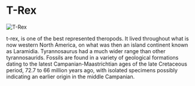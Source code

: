 # T-Rex

![T-Rex]( https://cdn.discovermagazine.com/assets/image/43682/shutterstock\_1099958171-m.webp)

t-rex, is one of the best represented theropods. It lived throughout what is now western North America, on what was then an island continent known as Laramidia. Tyrannosaurus had a much wider range than other tyrannosaurids. Fossils are found in a variety of geological formations dating to the latest Campanian-Maastrichtian ages of the late Cretaceous period, 72.7 to 66 million years ago, with isolated specimens possibly indicating an earlier origin in the middle Campanian.

